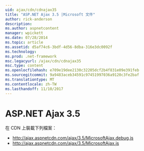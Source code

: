 ```yaml
---
uid: ajax/cdn/cdnajax35
title: "ASP.NET Ajax 3.5 |Microsoft 文件"
author: rick-anderson
description: 
ms.author: aspnetcontent
manager: wpickett
ms.date: 07/28/2014
ms.topic: article
ms.assetid: d5af74c6-3bdf-4d56-8dba-316e3dc0092f
ms.technology: 
ms.prod: .net-framework
msc.legacyurl: /ajax/cdn/cdnajax35
msc.type: content
ms.openlocfilehash: e709e19dee2130c32205dcf2b4f831e09e391feb
ms.sourcegitcommit: 9a9483aceb34591c97451997036a9120c3fe2baf
ms.translationtype: MT
ms.contentlocale: zh-TW
ms.lasthandoff: 11/10/2017
---
```

<a name="aspnet-ajax-35"></a>ASP.NET Ajax 3.5
====================
在 CDN 上裝載下列檔案：

- http://ajax.aspnetcdn.com/ajax/3.5/MicrosoftAjax.debug.js
- http://ajax.aspnetcdn.com/ajax/3.5/MicrosoftAjax.js
